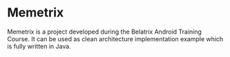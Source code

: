 # Memetrix

Memetrix is a project developed during the Belatrix Android Training Course. It can be used as clean architecture implementation example which is fully written in Java.
